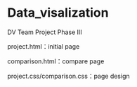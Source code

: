 # Data_visalization
DV Team Project Phase III

project.html：initial page

comparison.html：compare page

project.css/comparison.css：page design
